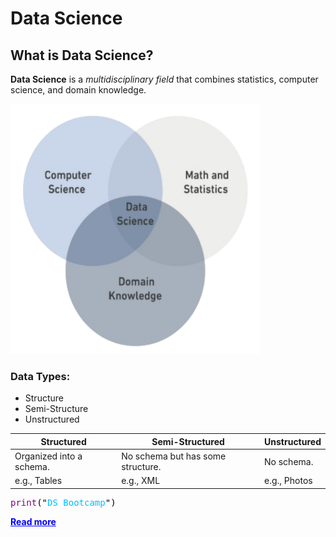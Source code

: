 # Data Science
## What is Data Science?
**Data Science** is a *multidisciplinary field* that combines statistics, computer science, and domain knowledge.

<img src="DS.png" alt="alt text" width="400" height="400">

### Data Types:
- Structure
- Semi-Structure
- Unstructured

| **Structured**           | **Semi-Structured**                            | **Unstructured**           |
|---------------------------|-----------------------------------------------|-----------------------------|
| Organized into a schema.  | No schema but has some structure.             | No schema.                 |
| e.g., Tables              | e.g., XML                                     | e.g., Photos               |

<pre style="background-color: transparent; color: black;">
<span style="color: purple;">print</span>("<span style="color: deepskyblue;">DS Bootcamp</span>")
</pre>


<a href="https://en.wikipedia.org/wiki/Data_science" style="font-weight: bold; color: blue;">Read more</a>




